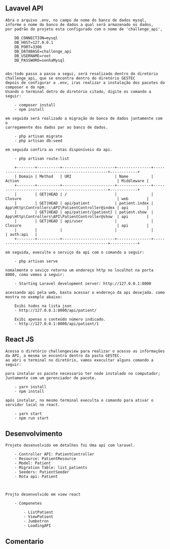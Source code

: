 ## Lavavel API
	
	Abra o arquivo .env, no campo de nome do banco de dados mysql,
	informe o nome do banco de dados a qual será armazenado os dados,
	por padrão do projeto esta configurado com o nome de 'challenge_api',
	
		DB_CONNECTION=mysql
		DB_HOST=127.0.0.1
		DB_PORT=3306
		DB_DATABASE=challenge_api
		DB_USERNAME=root
		DB_PASSWORD=senhaMysql


	obs:todo passo a passo a segui, será resalizado dentro do diretório challenge_api, que se encontra dentro do diretório GESTEC 
	depois de configurar a .env, iras realizar a instalação dos pacotes do composer e do npm.
	Usando o terminal detro do diretório citado, digite os comando a seguir:
		
		- composer install
		- npm install

	em seguida será realizado a migração do banco de dados juntamente com o 
	carregamente dos dados par ao banco de dados.

		- php artisan migrate 
		- php artisan db:seed

	em seguida confira as rotas disponíveis da api.

		- php artisan route:list

		+--------+----------+-----------------------+---------------+--------------------------------------------------+------------+
		| Domain | Method   | URI                   | Name          | Action                                           | Middleware |
		+--------+----------+-----------------------+---------------+--------------------------------------------------+------------+
		|        | GET|HEAD | /                     |               | Closure                                          | web        |
		|        | GET|HEAD | api/patient           | patient.index | App\Http\Controllers\API\PatientController@index | api        |
		|        | GET|HEAD | api/patient/{patient} | patient.show  | App\Http\Controllers\API\PatientController@show  | api        |
		|        | GET|HEAD | api/user              |               | Closure                                          | api        |
		|        |          |                       |               |                                                  | auth:api   |
		+--------+----------+-----------------------+---------------+--------------------------------------------------+------------+ 

	em seguida, execulte o serviço da api com o comando a seguir:
		
		- php artisan serve

	nomalmente o seviço retorna um endereço http no localhot na porta 8000, como vemos a seguir:

		- Starting Laravel development server: http://127.0.0.1:8000
	
	acessando api pela web, basta acessar o endereço da api desejada. como mostra no exemplo abaixo:

		Exibi todos na lista json
		- http://127.0.0.1:8000/api/patient/

		Exibi apenas o conteúdo número indicado. 
		- http://127.0.0.1:8000/api/patient/1

## React JS

	Acessa o diretório challengeview para realizar o acesso as informações da API, a mesma se encontra dentro da pasta GESTEC.
	ao abri o terminal no diretório, vamos execultar alguns comando a seguir:
	
	para instalar os pacote necessario ter node instalado no computador; Juntamente com um gerenciador de pacote.

		- yarn install
		- npm install

	após instalar, no mesmo terminal execulta o comando para ativar o servidor local no react.

		- yarn start
		- npm run start

	
## Desenvolvimento

	Projeto desenvolvido em detalhes foi Uma api com laravel. 

		- Controller API: PatientController
		- Resource: PatientResource
		- Model: Patient
		- Migration Table: list_patients
		- Seeders: PatientSeeder
		- Rota api: Patient



	Projto desenvolvido em view react

		- Componetes
			
			- ListPatient
			- ViewPatient
			- Jumbotron
			- LoadingAPI
	
## Comentario
	
